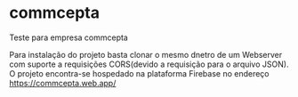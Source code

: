 # commcepta
Teste para empresa commcepta

Para instalação do projeto basta clonar o mesmo dnetro de um Webserver com suporte a requisições CORS(devido a requisição para o arquivo JSON). O projeto encontra-se hospedado na plataforma Firebase no endereço https://commcepta.web.app/
